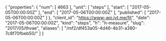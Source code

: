 {
  "properties": {
    "num": [
      4663
    ],
    "unit": [
      "steps"
    ],
    "start": [
      "2017-05-05T00:00:00Z"
    ],
    "end": [
      "2017-05-06T00:00:00Z"
    ],
    "published": [
      "2017-05-06T00:00:00Z"
    ]
  },
  "client_id": "https://www-api.jvt.me/fit",
  "date": "2017-05-06T00:00:00Z",
  "kind": "steps",
  "h": "h-measure",
  "slug": "2017/05/thvae",
  "aliases": [
    "/mf2/df453a05-4d46-4b31-a380-7c8f70fbeb50/"
  ]
}
